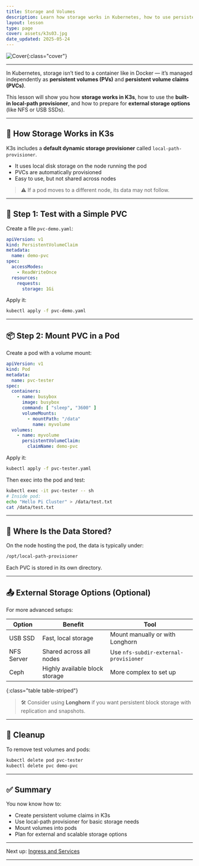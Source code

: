 ```yaml
---
title: Storage and Volumes
description: Learn how storage works in Kubernetes, how to use persistent volumes in K3s, and set up storage that survives pod restarts.
layout: lesson
type: page
cover: assets/k3s03.jpg
date_updated: 2025-05-24
---
```


![Cover]({{page.cover}}){:class="cover"}

---

In Kubernetes, storage isn’t tied to a container like in Docker — it’s managed independently as **persistent volumes (PVs)** and **persistent volume claims (PVCs)**.

This lesson will show you how **storage works in K3s**, how to use the **built-in local-path provisioner**, and how to prepare for **external storage options** (like NFS or USB SSDs).

---

## 💾 How Storage Works in K3s

K3s includes a **default dynamic storage provisioner** called `local-path-provisioner`.

- It uses local disk storage on the node running the pod
- PVCs are automatically provisioned
- Easy to use, but not shared across nodes

> ⚠️ If a pod moves to a different node, its data may not follow.

---

## 📁 Step 1: Test with a Simple PVC

Create a file `pvc-demo.yaml`:

```yaml
apiVersion: v1
kind: PersistentVolumeClaim
metadata:
  name: demo-pvc
spec:
  accessModes:
    - ReadWriteOnce
  resources:
    requests:
      storage: 1Gi
````

Apply it:

```bash
kubectl apply -f pvc-demo.yaml
```

---

## 📦 Step 2: Mount PVC in a Pod

Create a pod with a volume mount:

```yaml
apiVersion: v1
kind: Pod
metadata:
  name: pvc-tester
spec:
  containers:
    - name: busybox
      image: busybox
      command: [ "sleep", "3600" ]
      volumeMounts:
        - mountPath: "/data"
          name: myvolume
  volumes:
    - name: myvolume
      persistentVolumeClaim:
        claimName: demo-pvc
```

Apply it:

```bash
kubectl apply -f pvc-tester.yaml
```

Then exec into the pod and test:

```bash
kubectl exec -it pvc-tester -- sh
# Inside pod:
echo "Hello Pi Cluster" > /data/test.txt
cat /data/test.txt
```

---

## 🧠 Where Is the Data Stored?

On the node hosting the pod, the data is typically under:

```bash
/opt/local-path-provisioner
```

Each PVC is stored in its own directory.

---

## 📤 External Storage Options (Optional)

For more advanced setups:

| Option     | Benefit                        | Tool                                  |
| ---------- | ------------------------------ | ------------------------------------- |
| USB SSD    | Fast, local storage            | Mount manually or with Longhorn       |
| NFS Server | Shared across all nodes        | Use `nfs-subdir-external-provisioner` |
| Ceph       | Highly available block storage | More complex to set up                |
{:class="table table-striped"}

> 🛠 Consider using **Longhorn** if you want persistent block storage with replication and snapshots.

---

## 🧪 Cleanup

To remove test volumes and pods:

```bash
kubectl delete pod pvc-tester
kubectl delete pvc demo-pvc
```

---

## ✅ Summary

You now know how to:

- Create persistent volume claims in K3s
- Use local-path provisioner for basic storage needs
- Mount volumes into pods
- Plan for external and scalable storage options

---

Next up: [Ingress and Services](11_ingress_and_services)

---
